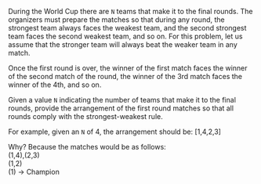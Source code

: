 During the World Cup there are `N` teams that make it to the final rounds. The organizers must prepare the matches so that during any round, the strongest team always faces the weakest team, and the second strongest team faces the second weakest team, and so on. For this problem, let us assume that the stronger team will always beat the weaker team in any match.

Once the first round is over, the winner of the first match faces the winner of the second match  of the round, the winner of the 3rd  match faces the winner of the 4th, and so on. 

Given a value `N` indicating the number of teams that make it to the final rounds, provide the arrangement of the first round matches so that all rounds comply with the strongest-weakest rule.

For example, given an `N` of 4, the arrangement should be: [1,4,2,3]

Why? Because the matches would be as follows:   
(1,4),(2,3)  
(1,2)  
(1) -> Champion